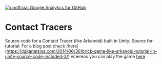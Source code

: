 [![unofficial Google Analytics for GitHub](https://gaforgithub.azurewebsites.net/api?repo=BrickGameUnity)](https://github.com/dgkanatsios/gaforgithub)

# Contact Tracers

Source code for a Contact Tracer (like Arkanoid) built in Unity. 
Source for tutorial: For a blog post check [here] (https://dgkanatsios.com/2014/06/30/brick-game-like-arkanoid-tutorial-in-unity-source-code-included-3/) whereas you can play the game [here](http://unitysamples.azurewebsites.net/BrickGame.html)
